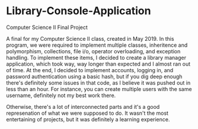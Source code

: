 # Library-Console-Application
Computer Science II Final Project

A final for my Computer Science II class, created in May 2019. In this program, we were required to implement multiple classes, inheritence and polymorphism, collections, file i/o, operator overloading, and exception handling. To implement these items, I decided to create a library manager application, which took way, way longer than expected and I almost ran out of time. At the end, I decided to implement accounts, logging in, and password authentication using a basic hash, but if you dig deep enough there's definitely some issues in that code, as I believe it was pushed out in less than an hour. For instance, you can create multiple users with the same username, definitely not my best work there.

Otherwise, there's a lot of interconnected parts and it's a good represenation of what we were supposed to do. It wasn't the most entertaining of projects, but it was definitely a learning experience.